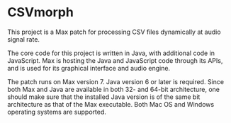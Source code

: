 # CSVmorph

This project is a Max patch for processing CSV files dynamically at audio signal rate.

The core code for this project is written in Java, with additional code in JavaScript. Max is hosting the Java and JavaScript code through its APIs, and is used for its graphical interface and audio engine.

The patch runs on Max version 7. Java version 6 or later is required. Since both Max and Java are available in both 32- and 64-bit architecture, one should make sure that the installed Java version is of the same bit architecture as that of the Max executable. Both Mac OS and Windows operating systems are supported.

